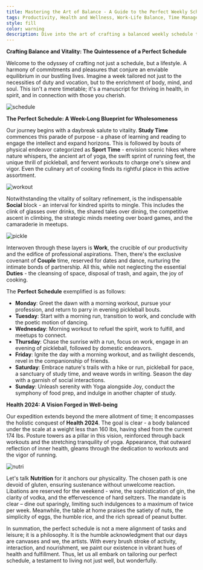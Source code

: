 ```yaml
---
title: Mastering the Art of Balance - A Guide to the Perfect Weekly Schedule
tags: Productivity, Health and Wellness, Work-Life Balance, Time Management, Healthy Eating, Fitness Routine, Socializing
style: fill
color: warning
description: Dive into the art of crafting a balanced weekly schedule that promotes productivity, health, and well-being. Learn how to blend work, fitness, nutrition, and social activities into a harmonious lifestyle that not only fulfills your duties but also nourishes your soul and brings joy to your everyday life.
---
```


**Crafting Balance and Vitality: The Quintessence of a Perfect Schedule**

Welcome to the odyssey of crafting not just a schedule, but a lifestyle. A harmony of commitments and pleasures that conjure an enviable equilibrium in our bustling lives. Imagine a week tailored not just to the necessities of duty and vocation, but to the enrichment of body, mind, and soul. This isn't a mere timetable; it's a manuscript for thriving in health, in spirit, and in connection with those you cherish.

![schedule](https://images.unsplash.com/photo-1435527173128-983b87201f4d?w=400&auto=format&fit=crop&q=60&ixlib=rb-4.0.3&ixid=M3wxMjA3fDB8MHxzZWFyY2h8Mnx8c2NoZWR1bGV8ZW58MHx8MHx8fDA%3D)


**The Perfect Schedule: A Week-Long Blueprint for Wholesomeness**

Our journey begins with a daybreak salute to vitality. **Study Time** commences this parade of purpose - a phase of learning and reading to engage the intellect and expand horizons. This is followed by bouts of physical endeavor categorized as **Sport Time** - envision scenic hikes where nature whispers, the ancient art of yoga, the swift sprint of running feet, the unique thrill of pickleball, and fervent workouts to charge one's sinew and vigor. Even the culinary art of cooking finds its rightful place in this active assortment.

![workout](https://images.unsplash.com/photo-1549060279-7e168fcee0c2?w=400&auto=format&fit=crop&q=60&ixlib=rb-4.0.3&ixid=M3wxMjA3fDB8MHxzZWFyY2h8MTZ8fHdvcmtvdXR8ZW58MHx8MHx8fDA%3D)

Notwithstanding the vitality of solitary refinement, is the indispensable **Social** block - an interval for kindred spirits to mingle. This includes the clink of glasses over drinks, the shared tales over dining, the competitive ascent in climbing, the strategic minds meeting over board games, and the camaraderie in meetups.

![pickle](https://images.unsplash.com/photo-1524190953017-a0e58d1db9ef?w=400&auto=format&fit=crop&q=60&ixlib=rb-4.0.3&ixid=M3wxMjA3fDB8MHxzZWFyY2h8MXx8cGlja2xlYmFsbHxlbnwwfHwwfHx8MA%3D%3D)

Interwoven through these layers is **Work**, the crucible of our productivity and the edifice of professional aspirations. Then, there's the exclusive covenant of **Couple** time, reserved for dates and dance, nurturing the intimate bonds of partnership. All this, while not neglecting the essential **Duties** - the cleansing of space, disposal of trash, and again, the joy of cooking.

The **Perfect Schedule** exemplified is as follows:
- **Monday**: Greet the dawn with a morning workout, pursue your profession, and return to parry in evening pickleball bouts.
- **Tuesday**: Start with a morning run, transition to work, and conclude with the poetic motion of dancing.
- **Wednesday**: Morning workout to refuel the spirit, work to fulfill, and meetups to connect.
- **Thursday**: Chase the sunrise with a run, focus on work, engage in an evening of pickleball, followed by domestic endeavors.
- **Friday**: Ignite the day with a morning workout, and as twilight descends, revel in the companionship of friends.
- **Saturday**: Embrace nature's trails with a hike or run, pickleball for pace, a sanctuary of study time, and weave words in writing. Season the day with a garnish of social interactions.
- **Sunday**: Unleash serenity with Yoga alongside Joy, conduct the symphony of food prep, and indulge in another chapter of study.

**Health 2024: A Vision Forged in Well-being**


Our expedition extends beyond the mere allotment of time; it encompasses the holistic conquest of **Health 2024**. The goal is clear - a body balanced under the scale at a weight less than 160 lbs, having shed from the current 174 lbs. Posture towers as a pillar in this vision, reinforced through back workouts and the stretching tranquility of yoga. Appearance, that outward reflection of inner health, gleams through the dedication to workouts and the vigor of running.

![nutri](https://images.unsplash.com/photo-1490645935967-10de6ba17061?w=400&auto=format&fit=crop&q=60&ixlib=rb-4.0.3&ixid=M3wxMjA3fDB8MHxzZWFyY2h8M3x8bnV0cml0aW9ufGVufDB8fDB8fHww)

Let's talk **Nutrition** for it anchors our physicality. The chosen path is one devoid of gluten, ensuring sustenance without unwelcome reaction. Libations are reserved for the weekend - wine, the sophistication of gin, the clarity of vodka, and the effervescence of hard seltzers. The mandate is clear – dine out sparingly, limiting such indulgences to a maximum of twice per week. Meanwhile, the table at home praises the satiety of nuts, the simplicity of eggs, the humble rice, and the rich spread of peanut butter.

In summation, the perfect schedule is not a mere alignment of tasks and leisure; it is a philosophy. It is the humble acknowledgment that our days are canvases and we, the artists. With every brush stroke of activity, interaction, and nourishment, we paint our existence in vibrant hues of health and fulfillment. Thus, let us all embark on tailoring our perfect schedule, a testament to living not just well, but wonderfully.